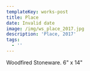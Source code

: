 ```yaml
---
templateKey: works-post
title: Place
date: Invalid date
image: /img/ws_place_2017.jpg
description: 'Place, 2017'
tags:
  - ''
---
```

Woodfired Stoneware. 6" x 14"
